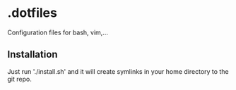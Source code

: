 .dotfiles
=========

Configuration files for bash, vim,...

## Installation
Just run './install.sh' and it will create symlinks in your home directory to the git repo.

